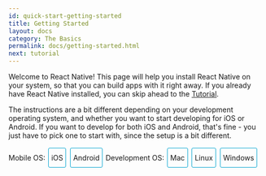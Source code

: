 ```yaml
---
id: quick-start-getting-started
title: Getting Started
layout: docs
category: The Basics
permalink: docs/getting-started.html
next: tutorial
---
```


Welcome to React Native! This page will help you install React Native on
your system, so that you can build apps with it right away. If you already
have React Native installed, you can skip ahead to the
[Tutorial](/react-native/docs/tutorial.html).

The instructions are a bit different depending on your development operating system, and whether you want to start developing for iOS or Android. If you
want to develop for both iOS and Android, that's fine - you just have to pick
one to start with, since the setup is a bit different.

<div class="toggler">
<style>
.toggler a {
  display: inline-block;
  padding: 10px 5px;
  margin: 2px;
  border: 1px solid #05A5D1;
  border-radius: 3px;
  text-decoration: none !important;
}
.display-os-mac .toggler .button-mac,
.display-os-linux .toggler .button-linux,
.display-os-windows .toggler .button-windows,
.display-platform-ios .toggler .button-ios,
.display-platform-android .toggler .button-android {
  background-color: #05A5D1;
  color: white;
}
block { display: none; }
.display-platform-ios.display-os-mac .ios.mac,
.display-platform-ios.display-os-linux .ios.linux,
.display-platform-ios.display-os-windows .ios.windows,
.display-platform-android.display-os-mac .android.mac,
.display-platform-android.display-os-linux .android.linux,
.display-platform-android.display-os-windows .android.windows {
  display: block;
}</style>
<span>Mobile OS:</span>
<a href="javascript:void(0);" class="button-ios" onclick="display('platform', 'ios')">iOS</a>
<a href="javascript:void(0);" class="button-android" onclick="display('platform', 'android')">Android</a>
<span>Development OS:</span>
<a href="javascript:void(0);" class="button-mac" onclick="display('os', 'mac')">Mac</a>
<a href="javascript:void(0);" class="button-linux" onclick="display('os', 'linux')">Linux</a>
<a href="javascript:void(0);" class="button-windows" onclick="display('os', 'windows')">Windows</a>
</div>

<!-- ######### LINUX AND WINDOWS for iOS ##################### -->

<block class="linux windows ios" />

## Unsupported

<div>Unfortunately, Apple only lets you develop for iOS on a Mac. If you want to build an iOS app but you don't have a Mac yet, you can try starting with the <a href="" onclick="display('platform', 'android')">Android</a> instructions instead.</div>

<center><img src="img/react-native-sorry-not-supported.png" width="150"></img></center>

<!-- ######### MAC for iOS ##################### -->

<block class="mac ios android" />

## Installing Dependencies

<block class="mac ios" />

You will need Node.js, Watchman, the React Native command line interface, and Xcode.

<block class="mac android" />

You will need Node.js, Watchman, the React Native command line interface, and Android Studio.

<block class="mac ios android" />

### Node, Watchman

We recommend installing Node and Watchman using [Homebrew](http://brew.sh/). Run the following commands in a Terminal after installing Homebrew:

```
brew install node
brew install watchman
```

> [Watchman](https://facebook.github.io/watchman) is a tool by Facebook for watching
changes in the filesystem. It is highly recommended you install it for better performance.

### The React Native CLI

Node.js comes with npm, which lets you install the React Native command line interface. Run the following command in a Terminal:

```
npm install -g react-native-cli
```

> If you get a *permission error*, try using sudo: `sudo npm install -g react-native-cli`.

> If you get an error like `Cannot find module 'npmlog'`, try installing npm directly: `curl -0 -L http://npmjs.org/install.sh | sudo sh`.

<block class="mac ios" />

### Xcode

The easiest way to install Xcode is via the [Mac App Store](https://itunes.apple.com/us/app/xcode/id497799835?mt=12). Installing Xcode will also install the iOS Simulator and all the necessary tools to build your iOS app.

<block class="mac android" />

### Android Development Environment

Setting up your development environment can be somewhat tedious if you're new to Android development. If you're already familiar with Android development, there are a few things you may need to configure. In either case, please make sure to carefully follow the next few steps.

#### 1. Install Android Studio

Download and install [Android Studio](https://developer.android.com/studio/install.html).

#### 2. Confirm the Android SDK is installed

Android Studio installs `Android 7.0 (Nougat)` by default. You can confirm that the SDK was installed by clicking on "Configure" in the last screen in the Android Studio Setup Wizard, or by opening "Preferences" from the Android Studio menu, then choosing `Appearance and Behavior` → `System Settings` → `Android SDK`.

![Android Studio SDK Manager](img/react-native-android-studio-configure-sdk.png)

Select "SDK Platforms" from within the SDK Manager and you should see a blue checkmark next to "Android 7.0 (Nougat)". In case it is not, click on the checkbox and then "Apply".

![Android Studio SDK Manager](img/react-native-sdk-platforms.png)

> If you wish to support older versions of Android, you can install additional Android SDKs from this screen.

#### 3. Set up paths

The React Native command line interface requires the `ANDROID_HOME` environment variable to be set up. You can configure it in a Terminal using the following command:

```
export ANDROID_HOME=~/Library/Android/sdk
```

To avoid doing this every time you open a new terminal, add the following lines to your `~/.bashrc` or equivalent config file:

```
export ANDROID_HOME=~/Library/Android/sdk
export PATH=${PATH}:${ANDROID_HOME}/tools
```

The second line will add the `android` tool to your path, which will come in handy in the next step.

> Please make sure you export the correct path for `ANDROID_HOME` if you did not install the Android SDK using Android Studio. If you install the Android SDK using Homebrew, it will be located at `/usr/local/opt/android-sdk`.

#### 4. Set up your Android Virtual Device

Android Studio should have set up an Android Virtual Device for you during installation, but it is very common to run into an issue where Android Studio fails to install the AVD.

![Android Studio AVD Manager](img/react-native-tools-avd.png)

To see the list of available AVDs, launch the "AVD Manager" from within Android Studio or run the following command in a Terminal:

```
android avd
```

You may follow the [Android Studio User Guide](https://developer.android.com/studio/run/managing-avds.html) to create a new AVD if needed.

> If you see "No system images installed for this target." under CPU/ABI, go back to your "SDK Manager" and click on "Show Package Details" under "SDK Platforms". You will then be able to install any missing system images, such as "Google APIs Intel Atom (x86)".

<!-- ######### LINUX and WINDOWS for ANDROID ##################### -->

<block class="windows linux android" />

## Installing Dependencies

<block class="linux android" />

You will need Node.js, the React Native command line interface, and Android Studio.

### Node

Follow the [installation instructions for your Linux distribution](https://nodejs.org/en/download/package-manager/) to install Node.js 4 or newer.

<block class='windows android' />

You will need Node.js, the React Native command line interface, and Android Studio.

### Node

We recommend installing Node.js and Python2 via [Chocolatey](https://chocolatey.org), a popular package manager for Windows. Open a Command Prompt as Administrator, then run:

```
choco install nodejs.install
choco install python2
```

> You can find additional installation options on [Node.js's Downloads page](https://nodejs.org/en/download/).

<block class="windows linux android" />

### The React Native CLI

Node comes with npm, which lets you install the React Native command line interface.

```
npm install -g react-native-cli
```

### Android Development Environment

Setting up your development environment can be somewhat tedious if you're new to Android development. If you're already familiar with Android development, there are a few things you may need to configure. In either case, please make sure to carefully follow the next few steps.

#### 1. Install Android Studio

Download and install [Android Studio](https://developer.android.com/studio/install.html).

#### 2. Confirm the Android SDK is installed

Android Studio installs `Android 7.0 (Nougat)` by default. You can confirm that the SDK was installed by clicking on "Configure" in the last screen in the Android Studio Setup Wizard, or by opening "Preferences" from the Android Studio menu, then choosing `Appearance and Behavior` → `System Settings` → `Android SDK`.

![Android Studio SDK Manager](img/react-native-android-studio-configure-sdk-windows.png)

Select "SDK Platforms" from within the SDK Manager and you should see a blue checkmark next to "Android 7.0 (Nougat)". In case it is not, click on the checkbox and then "Apply".

![Android Studio SDK Manager](img/react-native-sdk-platforms.png)

> If you wish to support older versions of Android, you can install additional Android SDKs from this screen.

#### 3. Set up paths

The React Native command line interface requires the `ANDROID_HOME` environment variable to be set up.

<block class="linux android" />

Create or edit your `~/.bashrc` file and add the following lines:

```
export ANDROID_HOME=~/Android/Sdk
export PATH=${PATH}:${ANDROID_HOME}/tools
```

The second line will add the `android` tool to your path, which will come in handy in the next step.

> Please make sure you export the correct path for `ANDROID_HOME` if you did not install the Android SDK using Android Studio.

<block class="windows android" />

Go to `Control Panel` → `System and Security` → `System` → `Change settings` →
`Advanced System Settings` → `Environment variables` → `New`, then enter the path to your Android SDK.

![env variable](img/react-native-android-sdk-environment-variable-windows.png)

> Please make sure you use the correct path for `ANDROID_HOME` if you did not install the Android SDK using Android Studio.

Restart the Command Prompt to apply the new environment variable.

<block class="linux windows android" />

#### 4. Set up your Android Virtual Device

Android Studio should have set up an Android Virtual Device for you during installation, but it is very common to run into an issue where Android Studio fails to install the AVD.

![Android Studio AVD Manager](img/react-native-tools-avd.png)

To see the list of available AVDs, launch the "AVD Manager" from within Android Studio or run the following command in a terminal:

```
android avd
```

You may follow the [Android Studio User Guide](https://developer.android.com/studio/run/managing-avds.html) to create a new AVD if needed.

> If you see "No system images installed for this target." under CPU/ABI, go back to your "SDK Manager" and click on "Show Package Details" under "SDK Platforms". You will then be able to install any missing system images, such as "Google APIs Intel Atom (x86)".

<block class="linux android" />

### Watchman (optional)

Follow the [Watchman installation guide](https://facebook.github.io/watchman/docs/install.html#build-install) to compile and install Watchman from source.

> [Watchman](https://facebook.github.io/watchman/docs/install.html) is a tool by Facebook for watching
changes in the filesystem. It is highly recommended you install it for better performance, but it's alright to skip this if you find the process to be tedious.

<block class="mac ios android" />

## Testing your React Native Installation

<block class="mac ios" />

Use the React Native command line interface to generate a new React Native project called "AwesomeProject", then run `react-native run-ios` inside the newly created folder.

```
react-native init AwesomeProject
cd AwesomeProject
react-native run-ios
```

You should see your new app running in the iOS Simulator shortly.

`react-native run-ios` is just one way to run your app. You can also run it directly from within Xcode or Nuclide.

<block class="mac android" />

Use the React Native command line interface to generate a new React Native project called "AwesomeProject", then run `react-native run-android` inside the newly created folder.

```
react-native init AwesomeProject
cd AwesomeProject
react-native run-android
```

If everything is set up correctly, you should see your new app running in your Android emulator shortly. `react-native run-android` is just one way to run your app - you can also run it directly from within Android Studio or Nuclide.

<block class="mac ios android" />

### Modifying your app

Now that you have successfully run the app, let's modify it.

<block class="mac ios" />

- Open `index.ios.js` in your text editor of choice and edit some lines.
- Hit `Command⌘ + R` in your iOS Simulator to reload the app and see your change!

<block class="mac android" />

- Open `index.android.js` in your text editor of choice and edit some lines.
- Press the `R` key twice or select `Reload` from the Developer Menu to see your change!

<block class="mac ios android" />

### That's it!

Congratulations! You've successfully run and modified your first React Native app.

<center><img src="img/react-native-congratulations.png" width="150"></img></center>

<block class="windows linux android" />

## Testing your React Native Installation

Use the React Native command line interface to generate a new React Native project called "AwesomeProject", then run `react-native run-android` inside the newly created folder.

```
react-native init AwesomeProject
cd AwesomeProject
react-native run-android
```

If everything is set up correctly, you should see your new app running in your Android emulator shortly.

> A common issue is that the packager is not started automatically when you run
`react-native run-android`. You can start it manually using `react-native start`.

<block class="windows android" />

> If you hit a `ERROR  Watcher took too long to load` on Windows, try increasing the timeout in [this file](https://github.com/facebook/react-native/blob/5fa33f3d07f8595a188f6fe04d6168a6ede1e721/packager/react-packager/src/DependencyResolver/FileWatcher/index.js#L16) (under your `node_modules/react-native/`).

> A common issue if running the application for the first time is that it throws an overlay permission error if it has not been previously granted which can be fixed by toggling on when the permission page shows.

> Another common issue is that it fails the first time with a scary red screen saying `it can’t connect...`, this is not an issue with your network settings, kindly try to run again and it will be fine.


<block class="windows linux android" />

### Modifying your app

Now that you have successfully run the app, let's modify it.

- Open `index.android.js` in your text editor of choice and edit some lines.
- Press the `R` key twice or select `Reload` from the Developer Menu to see your change!

### That's it!

Congratulations! You've successfully run and modified a React Native app.

<center><img src="img/react-native-congratulations.png" width="150"></img></center>

<block class="mac windows linux ios android" />

## Now What?

- If you want to add this new React Native code to an existing application, check out the [Integration guide](docs/integration-with-existing-apps.html).

- If you can't get this to work, see the [Troubleshooting](docs/troubleshooting.html#content) page.

- If you're curious to learn more about React Native, continue on
to the [Tutorial](docs/tutorial.html).

<script>
// Convert <div>...<span><block /></span>...</div>
// Into <div>...<block />...</div>
var blocks = document.getElementsByTagName('block');
for (var i = 0; i < blocks.length; ++i) {
  var block = blocks[i];
  var span = blocks[i].parentNode;
  var container = span.parentNode;
  container.insertBefore(block, span);
  container.removeChild(span);
}
// Convert <div>...<block />content<block />...</div>
// Into <div>...<block>content</block><block />...</div>
blocks = document.getElementsByTagName('block');
for (var i = 0; i < blocks.length; ++i) {
  var block = blocks[i];
  while (block.nextSibling && block.nextSibling.tagName !== 'BLOCK') {
    block.appendChild(block.nextSibling);
  }
}
function display(type, value) {
  var container = document.getElementsByTagName('block')[0].parentNode;
  container.className = 'display-' + type + '-' + value + ' ' +
    container.className.replace(RegExp('display-' + type + '-[a-z]+ ?'), '');
}

// If we are coming to the page with a hash in it (i.e. from a search, for example), try to get
// us as close as possible to the correct platform and dev os using the hashtag and block walk up.
var foundHash = false;
if (window.location.hash !== '' && window.location.hash !== 'content') { // content is default
  var hashLinks = document.querySelectorAll('a.hash-link');
  for (var i = 0; i < hashLinks.length && !foundHash; ++i) {
    if (hashLinks[i].hash === window.location.hash) {
      var parent = hashLinks[i].parentElement;
      while (parent) {
        if (parent.tagName === 'BLOCK') {
          var devOS = null;
          var targetPlatform = null;
          // Could be more than one target os and dev platform, but just choose some sort of order
          // of priority here.

          // Dev OS
          if (parent.className.indexOf('mac') > -1) {
            devOS = 'mac';
          } else if (parent.className.indexOf('linux') > -1) {
            devOS = 'linux';
          } else if (parent.className.indexOf('windows') > -1) {
            devOS = 'windows';
          } else {
            break; // assume we don't have anything.
          }

          // Target Platform
          if (parent.className.indexOf('ios') > -1) {
            targetPlatform = 'ios';
          } else if (parent.className.indexOf('android') > -1) {
            targetPlatform = 'android';
          } else {
            break; // assume we don't have anything.
          }
          // We would have broken out if both targetPlatform and devOS hadn't been filled.
          display('os', devOS);
          display('platform', targetPlatform);      
          foundHash = true;
          break;
        }
        parent = parent.parentElement;
      }
    }
  }
}
// Do the default if there is no matching hash
if (!foundHash) {
  var isMac = navigator.platform === 'MacIntel';
  var isWindows = navigator.platform === 'Win32';
  display('os', isMac ? 'mac' : (isWindows ? 'windows' : 'linux'));
  display('platform', isMac ? 'ios' : 'android');
}
</script>
